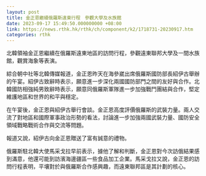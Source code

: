 ```yaml
---
layout: post
title: 金正恩繼續俄羅斯遠東行程　參觀大學及水族館
date: 2023-09-17 15:49:50.000000000 +08:00
link: https://news.rthk.hk/rthk/ch/component/k2/1718731-20230917.htm
categories: rthk
---
```


北韓領袖金正恩繼續在俄羅斯遠東地區的訪問行程，參觀遠東聯邦大學及一間水族館，觀賞海象等表演。

綜合朝中社等北韓傳媒報道，金正恩昨天在海參崴出席俄羅斯國防部長紹伊古舉辦的午宴。紹伊古致辭時表示，願意進一步深化兩國國防部門之間的友好與合作。北韓國防相強純男致辭時表示，願意同俄羅斯軍隊進一步加強戰鬥團結與合作，堅定維護地區和世界的和平與穩定。

在午宴後，金正恩與紹伊古舉行會談。金正恩高度評價俄羅斯的武裝力量。兩人交流了對地區和國際軍事政治形勢的看法，討論進一步加強兩國武裝力量、國防安全領域戰略戰術合作與交流等問題。

報道又說，紹伊古向金正恩贈送了富有誠意的禮物。

俄羅斯駐北韓大使馬采戈拉早前表示，據他了解和判斷，金正恩對今次訪俄結果感到滿意，他還可能到訪濱海邊疆區一些食品加工企業。馬采戈拉又說，金正恩的訪問行程表明，平壤對於與俄羅斯合作感興趣，而遠東聯邦區是其計劃的核心。
